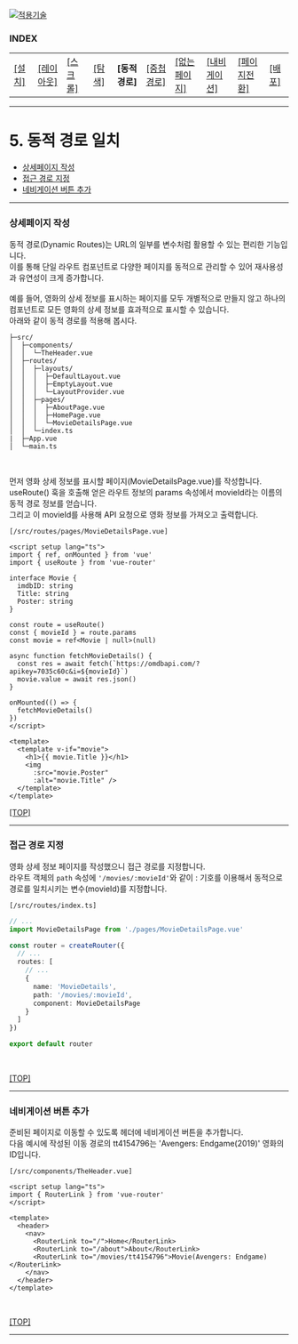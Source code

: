 [vuejs]: readme.md
[![적용기술](https://skillicons.dev/icons?i=vue,vercel,ts,vscode)][vuejs]

### INDEX

<table>
  <tr>
    <td><a href="sect_01.md"> [설치]        </a></td>
    <td><a href="sect_02.md"> [레이아웃]    </a></td>
    <td><a href="sect_03.md"> [스크롤]      </a></td>
    <td><a href="sect_04.md"> [탐색]        </a></td>
    <td><b href="sect_05.md"> [동적경로]    </b></td>
    <td><a href="sect_06.md"> [중첩경로]     </a></td>
    <td><a href="sect_07.md"> [없는페이지]    </a></td>  
    <td><a href="sect_08.md"> [내비게이션]   </a></td>  
    <td><a href="sect_09.md"> [페이지전환]   </a></td>  
    <td><a href="sect_10.md"> [배포]        </a></td>  
  </tr>
</table>

---
# 5. 동적 경로 일치
- [상세페이지 작성](#상세페이지-작성) 
- [접근 경로 지정](#접근-경로-지정)
- [네비게이션 버튼 추가](#네비게이션-버튼-추가)

---
### 상세페이지 작성

동적 경로(Dynamic Routes)는 URL의 일부를 변수처럼 활용할 수 있는 편리한 기능입니다.<br/>
이를 통해 단일 라우트 컴포넌트로 다양한 페이지를 동적으로 관리할 수 있어 재사용성과 유연성이 크게 증가합니다.<br/>
<br/>
예를 들어, 영화의 상세 정보를 표시하는 페이지를 모두 개별적으로 만들지 않고 하나의 컴포넌트로 모든 영화의 상세 정보를 효과적으로 표시할 수 있습니다.<br/>
아래와 같이 동적 경로를 적용해 봅시다.<br/>

```shell
├─src/
│  ├─components/
│  │  └─TheHeader.vue
│  ├─routes/
│  │  ├─layouts/
│  │  │  ├─DefaultLayout.vue
│  │  │  ├─EmptyLayout.vue
│  │  │  └─LayoutProvider.vue
│  │  ├─pages/
│  │  │  ├─AboutPage.vue
│  │  │  ├─HomePage.vue
│  │  │  └─MovieDetailsPage.vue
│  │  └─index.ts
|  ├─App.vue
│  └─main.ts
```
<br/>

먼저 영화 상세 정보를 표시할 페이지(MovieDetailsPage.vue)를 작성합니다.<br/>
useRoute() 훅을 호출해 얻은 라우트 정보의 params 속성에서 movieId라는 이름의 동적 경로 정보를 얻습니다.<br/>
그리고 이 movieId를 사용해 API 요청으로 영화 정보를 가져오고 출력합니다.<br/>

`[/src/routes/pages/MovieDetailsPage.vue]`
```vue
<script setup lang="ts">
import { ref, onMounted } from 'vue'
import { useRoute } from 'vue-router'

interface Movie {
  imdbID: string
  Title: string
  Poster: string
}

const route = useRoute()
const { movieId } = route.params
const movie = ref<Movie | null>(null)

async function fetchMovieDetails() {
  const res = await fetch(`https://omdbapi.com/?apikey=7035c60c&i=${movieId}`)
  movie.value = await res.json()
}

onMounted(() => {
  fetchMovieDetails()
})
</script>

<template>
  <template v-if="movie">
    <h1>{{ movie.Title }}</h1>
    <img
      :src="movie.Poster"
      :alt="movie.Title" />
  </template>
</template>
```

[[TOP]](#index)

---
### 접근 경로 지정

영화 상세 정보 페이지를 작성했으니 접근 경로를 지정합니다.<br/>
라우트 객체의 `path` 속성에 `'/movies/:movieId'`와 같이 : 기호를 이용해서 동적으로 경로를 일치시키는 변수(movieId)를 지정합니다.<br/>

`[/src/routes/index.ts]`
```ts
// ...
import MovieDetailsPage from './pages/MovieDetailsPage.vue'

const router = createRouter({
  // ...
  routes: [
    // ...
    {
      name: 'MovieDetails',
      path: '/movies/:movieId',
      component: MovieDetailsPage
    }
  ]
})

export default router
```
<br/>

[[TOP]](#index)

---
### 네비게이션 버튼 추가

준비된 페이지로 이동할 수 있도록 헤더에 네비게이션 버튼을 추가합니다.<br/>
다음 예시에 작성된 이동 경로의 tt4154796는 'Avengers: Endgame(2019)' 영화의 ID입니다.<br/>

`[/src/components/TheHeader.vue]`
```vue
<script setup lang="ts">
import { RouterLink } from 'vue-router'
</script>

<template>
  <header>
    <nav>
      <RouterLink to="/">Home</RouterLink>
      <RouterLink to="/about">About</RouterLink>
      <RouterLink to="/movies/tt4154796">Movie(Avengers: Endgame)</RouterLink>
    </nav>
  </header>
</template>
```
<br/>

[[TOP]](#index)

---